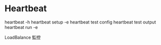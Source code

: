 # Heartbeat

heartbeat -h
heartbeat setup -e
heartbeat test config
heartbeat test output
heartbeat run -e

LoadBalance 監控
